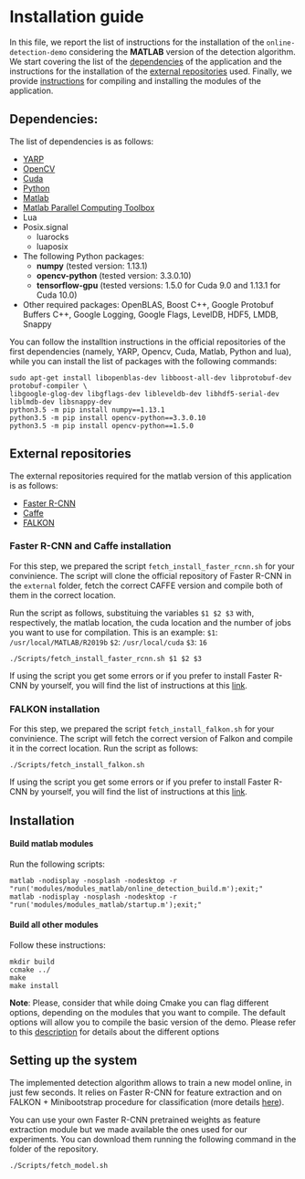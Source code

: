# Installation guide
In this file, we report the list of instructions for the installation of the `online-detection-demo` considering the **MATLAB** version of the detection algorithm. We start covering the list of the [dependencies](#dependencies) of the application and the instructions for the installation of the [external repositories](#external-repositories) used. Finally, we provide [instructions](#installation) for compiling and installing the modules of the application.

## Dependencies:
The list of dependencies is as follows:

* [YARP](https://github.com/robotology/yarp)
* [OpenCV](http://opencv.org/downloads.html)
* [Cuda](http://docs.nvidia.com/cuda/cuda-installation-guide-linux/#axzz4BkDT7m6r)
* [Python](https://www.python.org/downloads/)
* [Matlab](https://it.mathworks.com/)
* [Matlab Parallel Computing Toolbox](https://it.mathworks.com/products/parallel-computing.html) 
* Lua
* Posix.signal
   - luarocks
   - luaposix
* The following Python packages:
    - **numpy** (tested version: 1.13.1)
    - **opencv-python** (tested version: 3.3.0.10)
    - **tensorflow-gpu** (tested versions: 1.5.0 for Cuda 9.0 and 1.13.1 for Cuda 10.0)
* Other required packages: OpenBLAS, Boost C++, Google Protobuf Buffers C++, Google Logging, Google Flags, LevelDB, HDF5, LMDB, Snappy

You can follow the installtion instructions in the official repositories of the first dependencies (namely, YARP, Opencv, Cuda, Matlab, Python and lua), while you can install the list of packages with the following commands:

```
sudo apt-get install libopenblas-dev libboost-all-dev libprotobuf-dev protobuf-compiler \
libgoogle-glog-dev libgflags-dev libleveldb-dev libhdf5-serial-dev liblmdb-dev libsnappy-dev
python3.5 -m pip install numpy==1.13.1
python3.5 -m pip install opencv-python==3.3.0.10
python3.5 -m pip install opencv-python==1.5.0
```

## External repositories
The external repositories required for the matlab version of this application is as follows:
* [Faster R-CNN](https://github.com/ShaoqingRen/faster_rcnn)
* [Caffe](http://caffe.berkeleyvision.org/)
* [FALKON](https://github.com/LCSL/FALKON_paper)

### Faster R-CNN and Caffe installation
For this step, we prepared the script `fetch_install_faster_rcnn.sh` for your convinience. The script will clone the official repository of Faster R-CNN in the `external` folder, fetch the correct CAFFE version and compile both of them in the correct location. 

Run the script as follows, substituing the variables `$1 $2 $3` with, respectively, the matlab location, the cuda location and the number of jobs you want to use for compilation. This is an example: `$1`: `/usr/local/MATLAB/R2019b`  `$2`: `/usr/local/cuda` `$3`: `16`
```
./Scripts/fetch_install_faster_rcnn.sh $1 $2 $3
```
If using the script you get some errors or if you prefer to install Faster R-CNN by yourself, you will find the list of instructions at this [link](https://github.com/Arya07/online-detection-demo/blob/main/INSTALL_ADVANCED.md). 

### FALKON installation
For this step, we prepared the script `fetch_install_falkon.sh` for your convinience. The script will fetch the correct version of Falkon and compile it in the correct location. Run the script as follows:

```
./Scripts/fetch_install_falkon.sh
```

If using the script you get some errors or if you prefer to install Faster R-CNN by yourself, you will find the list of instructions at this [link](https://github.com/Arya07/online-detection-demo/blob/main/INSTALL_ADVANCED.md). 


## Installation

#### Build matlab modules
Run the following scripts:
```
matlab -nodisplay -nosplash -nodesktop -r "run('modules/modules_matlab/online_detection_build.m');exit;"
matlab -nodisplay -nosplash -nodesktop -r "run('modules/modules_matlab/startup.m');exit;"
```
#### Build all other modules
Follow these instructions:
```
mkdir build
ccmake ../
make 
make install
```
**Note**: Please, consider that while doing Cmake you can flag different options, depending on the modules that you want to compile. The default options will allow you to compile the basic version of the demo. Please refer to this [description]((https://github.com/Arya07/online-detection-demo/blob/main/INSTALL_ADVANCED.md)) for details about the different options

## Setting up the system
The implemented detection algorithm allows to train a new model online, in just few seconds. It relies on Faster R-CNN for feature extraction and on FALKON + Minibootstrap procedure for classification (more details [here](https://www.semanticscholar.org/paper/Speeding-Up-Object-Detection-Training-for-Robotics-Maiettini-Pasquale/6a8a3b27a78c78bc80984fca29554de3269d34d3)).

You can use your own Faster R-CNN pretrained weights as feature extraction module but we made available the ones used for our experiments. You can download them running the following command in the folder of the repository.
```
./Scripts/fetch_model.sh

```
